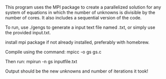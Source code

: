 This program uses the MPI package to create a parallelized solution for any system of equations in which the number of unknowns is divisible by the number of cores. It also includes a sequential version of the code.

To run, use ./gengs <number of unknowns> <desired error> to generate a input text file named <number of unknowns>.txt, or simply use the provided input.txt.

install mpi package if not already installed, preferably with homebrew.

Compile using the command:
mpicc -o gs gs.c

Then run:
mpirun -n <number of cores> gs inputfile.txt

Output should be the new unknowns and number of iterations it took!